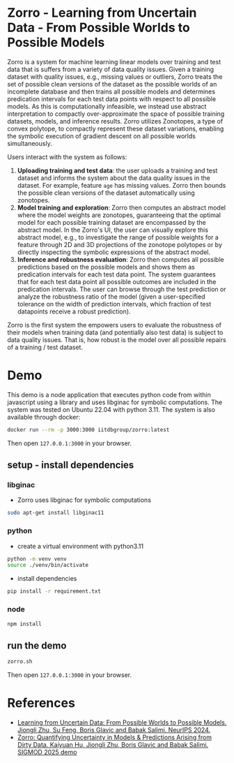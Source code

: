 # Zorro - Learning from Uncertain Data - From Possible Worlds to Possible Models

Zorro is a system for machine learning linear models over training and test data that is suffers from a variety of data quality issues. Given a training dataset with quality issues, e.g., missing values or outliers, Zorro treats the set of possible clean versions of the dataset as the possible worlds of an incomplete database and then trains all possible models and determines predication intervals for each test data points with respect to all possible models. As this is computationally infeasible, we instead use abstract interpretation to compactly over-approximate the space of possible training datasets, models, and inference results. Zorro utilizes Zonotopes, a type of convex polytope, to compactly represent these dataset variations, enabling the symbolic execution of gradient descent on all possible worlds simultaneously.

Users interact with the system as follows:

1. **Uploading training and test data**: the user uploads a training and test dataset and informs the system about the data quality issues in the dataset. For example, feature `age` has missing values. Zorro then bounds the possible clean versions of the dataset automatically using zonotopes.
2. **Model training and exploration**: Zorro then computes an abstract model where the model weights are zonotopes, guaranteeing that the optimal model for each possible training dataset are encompassed by the abstract model. In the Zorro's UI, the user can visually explore this abstract model, e.g., to investigate the range of possible weights for a feature through 2D and 3D projections of the zonotope polytopes or by directly inspecting the symbolic expressions of the abstract model.
3. **Inference and robustness evaluation**: Zorro then computes all possible predictions based on the possible models and shows them as predication intervals for each test data point. The system guarantees that for each test data point all possible outcomes are included in the predication intervals. The user can browse through the test prediction or analyze the robustness ratio of the model (given a user-specified tolerance on the width of prediction intervals, which fraction of test datapoints receive a robust prediction).

Zorro is the first system the empowers users to evaluate the robustness of their models when training data (and potentially also test data) is subject to data quality issues. That is, how robust is the model over all possible repairs of a training / test dataset.

# Demo

This demo is a node application that executes python code from within javascript using a library and uses libginac for symbolic computations. The system was tested on Ubuntu 22.04 with python 3.11. The system is also available through docker:

```sh
docker run --rm -p 3000:3000 iitdbgroup/zorro:latest
```

Then open `127.0.0.1:3000` in your browser.

## setup - install dependencies

### libginac

- Zorro uses libginac for symbolic computations

```sh
sudo apt-get install libginac11
```

### python

- create a virtual environment with python3.11

```sh
python -m venv venv
source ./venv/bin/activate
```

- install dependencies

```sh
pip install -r requirement.txt
```

### node

```sh
npm install
```

## run the demo

```sh
zorro.sh
```

Then open `127.0.0.1:3000` in your browser.

# References

- [Learning from Uncertain Data: From Possible Worlds to Possible Models. Jiongli Zhu, Su Feng, Boris Glavic and Babak Salimi. NeurIPS 2024.](http://www.cs.uic.edu/%7ebglavic/dbgroup/assets/pdfpubls/ZF24.pdf)
- [Zorro: Quantifying Uncertainty in Models & Predictions Arising from Dirty Data.
Kaiyuan Hu, Jiongli Zhu, Boris Glavic and Babak Salimi. SIGMOD 2025 demo](http://www.cs.uic.edu/%7ebglavic/dbgroup/assets/pdfpubls/HZ25.pdf)
